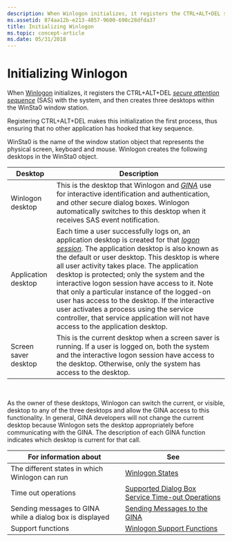 ```yaml
---
description: When Winlogon initializes, it registers the CTRL+ALT+DEL secure attention sequence (SAS) with the system, and then creates three desktops within the WinSta0 window station.
ms.assetid: 874aa12b-e213-4857-9600-698c28dfda37
title: Initializing Winlogon
ms.topic: concept-article
ms.date: 05/31/2018
---
```


# Initializing Winlogon

When [Winlogon](winlogon.md) initializes, it registers the CTRL+ALT+DEL [*secure attention sequence*](../secgloss/s-gly.md) (SAS) with the system, and then creates three desktops within the WinSta0 window station.

Registering CTRL+ALT+DEL makes this initialization the first process, thus ensuring that no other application has hooked that key sequence.

WinSta0 is the name of the window station object that represents the physical screen, keyboard and mouse. Winlogon creates the following desktops in the WinSta0 object.



| Desktop              | Description                                                                                                                                                                                                                                                                                                                                                                                                                                                                                                                                                                                                                                                  |
|----------------------|--------------------------------------------------------------------------------------------------------------------------------------------------------------------------------------------------------------------------------------------------------------------------------------------------------------------------------------------------------------------------------------------------------------------------------------------------------------------------------------------------------------------------------------------------------------------------------------------------------------------------------------------------------------|
| Winlogon desktop     | This is the desktop that Winlogon and [*GINA*](../secgloss/g-gly.md) use for interactive identification and authentication, and other secure dialog boxes. Winlogon automatically switches to this desktop when it receives SAS event notification.                                                                                                                                                                                                                                                                                                                                                                          |
| Application desktop  | Each time a user successfully logs on, an application desktop is created for that [*logon session*](../secgloss/l-gly.md). The application desktop is also known as the default or user desktop. This desktop is where all user activity takes place. The application desktop is protected; only the system and the interactive logon session have access to it. Note that only a particular instance of the logged-on user has access to the desktop. If the interactive user activates a process using the service controller, that service application will not have access to the application desktop. |
| Screen saver desktop | This is the current desktop when a screen saver is running. If a user is logged on, both the system and the interactive logon session have access to the desktop. Otherwise, only the system has access to the desktop.                                                                                                                                                                                                                                                                                                                                                                                                                                      |



 

As the owner of these desktops, Winlogon can switch the current, or visible, desktop to any of the three desktops and allow the GINA access to this functionality. In general, GINA developers will not change the current desktop because Winlogon sets the desktop appropriately before communicating with the GINA. The description of each GINA function indicates which desktop is current for that call.



| For information about                                    | See                                                                                                      |
|----------------------------------------------------------|----------------------------------------------------------------------------------------------------------|
| The different states in which Winlogon can run           | [Winlogon States](winlogon-states.md)                                                                   |
| Time out operations                                      | [Supported Dialog Box Service Time-out Operations](supported-dialog-box-service-time-out-operations.md) |
| Sending messages to GINA while a dialog box is displayed | [Sending Messages to the GINA](sending-messages-to-the-gina.md)                                         |
| Support functions                                        | [Winlogon Support Functions](authentication-functions.md)                    |



 

 

 
